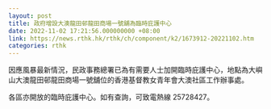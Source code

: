 ```yaml
---
layout: post
title: 政府增設大澳龍田邨龍田商場一號舖為臨時庇護中心
date: 2022-11-02 17:21:56.000000000 +08:00
link: https://news.rthk.hk/rthk/ch/component/k2/1673912-20221102.htm
categories: rthk
---
```


因應風暴最新情況，民政事務總署已為有需要人士加開臨時庇護中心，地點為大嶼山大澳龍田邨龍田商場一號舖位的香港基督教女青年會大澳社區工作辦事處。
     
各區亦開放的臨時庇護中心。如有查詢，可致電熱線 25728427。
